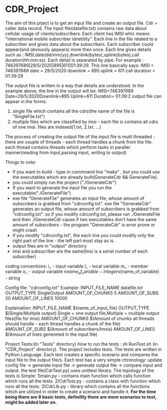 # CDR_Project
The aim of this prject is to get an input file and create an output file.
Cdr = caller data record.
The input file(datafile.txt) contains raw data about  cellular usage of clients/subscribers.
Each client has IMSI whic means "international mobile subscriber idnetitity".
Each line in the file related to a subscriber and gives data about the subscribers.
Each subscriber could appear(and obviuosly appears) more then once.
Each line gives details such as : IMSI,date(dd/mm/yy),downlink(bytes),uplink(bytes),call duration(hh:mm:ss).
Each detail is separated by pipe.
For example : 746397689|29/5/2020|895|611|01:39:29.
This line basically says:
IMSI = 746397689
date = 29/5/2020
downlink = 895
uplink = 611
call duration = 01:39:29

The output file is written in a way that details are understood. In the example above, the line in the output will be:
IMSI=746397689 Date=29/5/2020Downlink=895 Uplink=611 Duration= 01:39:2
output file can appear in the forms: 
1) single file which contains all the cdrs(the name of the file is "SingleFile.txt")
2) multiple files which are classified by imsi - each file is contains all cdrs of one imsi. files are indexed(1.txt, 2.txt. ...)

The process of creating the output file of the input file is mutil threaded - there are couple of threads  - each thread handles 
a chunk from the file. each thread contains threads which perform tasks in paraller manner(reading from input,parsing input, writing to output)

Things to note:
* if you want to build  - type in commnand line "make" , but you could use the executables which are already built(GenerateCdr && GenerateFile).
* you could simply run the project ("./GenerateCdr")
* If you want to generate the input file you run the executable("./GenerateFile")
* exe file "GenerateFile" generates an input file, whose amount of subscribers is grabbed from "cdrconfig.txt". 
  exe file "GenerateCdr" generates an output file, whose amount of subscribers is grabbed from "cdrconfig.txt".
  so if you modify cdrconfig.txt, please run ./GenerateFile and then ./GenerateCdr cause if two 
  executables don't have the same amount of subscribers - the program "GenerateCdr" is error prone or might crash
* if you modify "cdrconfig.txt", the each line you could modify only the right part of the line -
  the left part must stay as is.
* output files are in "output" directory
* imsi and subsscriber are the same(Imsi is a serial number of each subscriber)
  
 coding conventions:
 i_ - input variable
 l_ - local variable 
 m_ - member variable
 o_ - output variable
 n${name_of_variable} - integer
 s${name_of_variable} - string
 
Config file: "cdrconfig.txt"
Example:
INPUT_FILE_NAME datafile.txt
OUTPUT_TYPE SingleOutput
AMOUNT_OF_CHUNKS 5
AMOUNT_OF_SUBS 20
AMOUNT_OF_LINES 10000

Explaination:
INPUT_FILE_NAME    $(name_of_input_file)
OUTPUT_TYPE        $(Single/Multiple output).Single = one output file,Multiple = multiple output files(file for Imsi)
AMOUNT_OF_CHUNKS   $(Amount of chunks all threads should handle - each thread handles a chunk of the file)
AMOUNT_OF_SUBS     $(Amount of subscribers/Imsis) 
AMOUNT_OF_LINES    $(Amount of lines genereted in the input file)

 
 Project Tests:(In "Tests" directory)
 How to run the tests : sh RunTest.sh (in "CDR_Project" directory).
 The project includes tests. The tests are written in Python Language. Each test creates a specific scenario and compares the input file to the output file/s.
 Each test has a very simple chronology: update config file -> generate input file -> generate output file -> compare input and output.
 the test file(CdrTest.py) uses unittest library. 
 The topology of the tests is Simple:
 1)main.py - contains main function which calls function which runs all the tests.
 2)CdrTest.py - contains a class with function which runs all the tests.
 3)CdrLib.py  - library which contains all the functions which are utilized in order to create a scenario and handle it.
 **For the time being there are 8 basic tests, definiltly there are more scenarios to test, might be added later on.**


